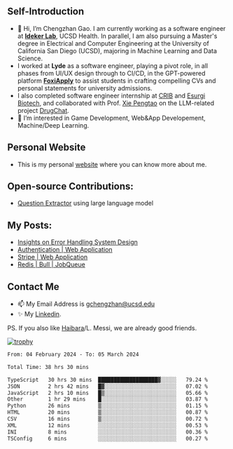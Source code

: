 ## Self-Introduction
- 👋 Hi, I’m Chengzhan Gao. I am currently working as a software engineer at **[Ideker Lab](https://idekerlab.ucsd.edu/)**, UCSD Health. In parallel, I am also pursuing a Master's degree in Electrical and Computer Engineering at the University of California San Diego (UCSD), majoring in Machine Learning and Data Science.
- I worked at **Lyde** as a software engineer, playing a pivot role, in all phases from UI/UX design through to CI/CD, in the GPT-powered platform **[FoxiApply](https://lyde.io)** to assist students in crafting compelling CVs and personal statements for university admissions.
- I also completed software engineer internship at [CRIB](https://apps.apple.com/us/app/crib-for-roommates/id6468918103?platform=iphone) and [Esurgi Biotech](https://myesurgi.com/), and collaborated with Prof. [Xie Pengtao](https://pengtaoxie.github.io/) on the LLM-related project [DrugChat](https://github.com/UCSD-AI4H/drugchat).
- 👀 I’m interested in Game Development, Web&App Developement, Machine/Deep Learning.

## Personal Website
-  This is my personal [website](https://gaochengzhan.netlify.app/) where you can know more about me.

## Open-source Contributions:
- [Question Extractor](https://github.com/nestordemeure/question_extractor) using large language model

## My Posts:
- [Insights on Error Handling System Design](https://gaochengzhan.netlify.app/post/error-handling/)
- [Authentication | Web Application](https://gaochengzhan.netlify.app/post/authentication/)
- [Stripe | Web Application](https://gaochengzhan.netlify.app/post/stripe/)
- [Redis | Bull | JobQueue](https://gaochengzhan.netlify.app/post/job-queue/)

## Contact Me
- 📫 My Email Address is gchengzhan@ucsd.edu
- ✨ My [Linkedin](https://www.linkedin.com/in/chengzhan-christoffel-gao/).

PS. If you also like [Haibara](https://www.detectiveconanworld.com/wiki/Ai_Haibara)/L. Messi, we are already good friends.

[![trophy](https://github-profile-trophy.vercel.app/?username=gaochengzhan&theme=flat&row=1&margin-w=12)](https://github.com/ryo-ma/github-profile-trophy)

<!--START_SECTION:waka-->

```txt
From: 04 February 2024 - To: 05 March 2024

Total Time: 38 hrs 30 mins

TypeScript   30 hrs 30 mins  ███████████████████▓░░░░░   79.24 %
JSON         2 hrs 42 mins   █▓░░░░░░░░░░░░░░░░░░░░░░░   07.02 %
JavaScript   2 hrs 10 mins   █▒░░░░░░░░░░░░░░░░░░░░░░░   05.66 %
Other        1 hr 29 mins    █░░░░░░░░░░░░░░░░░░░░░░░░   03.87 %
Python       26 mins         ▒░░░░░░░░░░░░░░░░░░░░░░░░   01.15 %
HTML         20 mins         ▒░░░░░░░░░░░░░░░░░░░░░░░░   00.87 %
CSV          16 mins         ▒░░░░░░░░░░░░░░░░░░░░░░░░   00.72 %
XML          12 mins         ░░░░░░░░░░░░░░░░░░░░░░░░░   00.53 %
INI          8 mins          ░░░░░░░░░░░░░░░░░░░░░░░░░   00.36 %
TSConfig     6 mins          ░░░░░░░░░░░░░░░░░░░░░░░░░   00.27 %
```

<!--END_SECTION:waka-->

<!---
gaochengzhan/gaochengzhan is a ✨ special ✨ repository because its `README.md` (this file) appears on your GitHub profile.
You can click the Preview link to take a look at your changes.
--->
